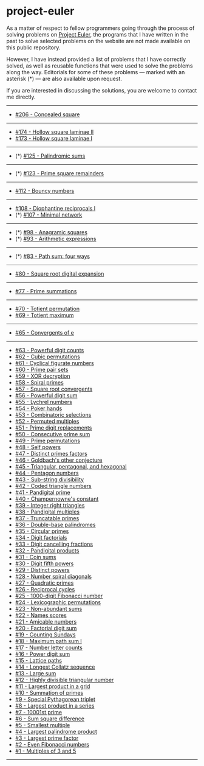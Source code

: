 # project-euler

As a matter of respect to fellow programmers going through the process of solving problems on [Project Euler](https://projecteuler.net), the programs that I have written in the past to solve selected problems on the website are not made available on this public repository.

However, I have instead provided a list of problems that I have correctly solved, as well as reusable functions that were used to solve the problems along the way. Editorials for some of these problems — marked with an asterisk (*) — are also available upon request.

If you are interested in discussing the solutions, you are welcome to contact me directly.

---
* [#206 - Concealed square](https://projecteuler.net/problem=206)
---
* [#174 - Hollow square laminae II](https://projecteuler.net/problem=174)
* [#173 - Hollow square laminae I](https://projecteuler.net/problem=173)
---
* (*) [#125 - Palindromic sums](https://projecteuler.net/problem=125)
---
* (*) [#123 - Prime square remainders](https://projecteuler.net/problem=123)
---
* [#112 - Bouncy numbers](https://projecteuler.net/problem=112)
---
* [#108 - Diophantine reciprocals I](https://projecteuler.net/problem=108)
* (*) [#107 - Minimal network](https://projecteuler.net/problem=107)
---
* (*) [#98 - Anagramic squares](https://projecteuler.net/problem=98)
* (*) [#93 - Arithmetic expressions](https://projecteuler.net/problem=93)
---
* (*) [#83 - Path sum: four ways](https://projecteuler.net/problem=83)
---
* [#80  - Square root digital expansion](https://projecteuler.net/problem=80)
---
* [#77  - Prime summations](https://projecteuler.net/problem=77)
---
* [#70  - Totient permutation](https://projecteuler.net/problem=70)
* [#69  - Totient maximum](https://projecteuler.net/problem=69)
---
* [#65  - Convergents of e](https://projecteuler.net/problem=65)
---
* [#63  - Powerful digit counts](https://projecteuler.net/problem=63)
* [#62  - Cubic permutations](https://projecteuler.net/problem=62)
* [#61  - Cyclical figurate numbers](https://projecteuler.net/problem=61)
* [#60  - Prime pair sets](https://projecteuler.net/problem=60)
* [#59  - XOR decryption](https://projecteuler.net/problem=59)
* [#58  - Spiral primes](https://projecteuler.net/problem=58)
* [#57  - Square root convergents](https://projecteuler.net/problem=57)
* [#56  - Powerful digit sum](https://projecteuler.net/problem=56)
* [#55  - Lychrel numbers](https://projecteuler.net/problem=55)
* [#54  - Poker hands](https://projecteuler.net/problem=54)
* [#53  - Combinatoric selections](https://projecteuler.net/problem=53)
* [#52  - Permuted multiples](https://projecteuler.net/problem=52)
* [#51  - Prime digit replacements](https://projecteuler.net/problem=51)
* [#50  - Consecutive prime sum](https://projecteuler.net/problem=50)
* [#49  - Prime permutations](https://projecteuler.net/problem=49)
* [#48  - Self powers](https://projecteuler.net/problem=48)
* [#47  - Distinct primes factors](https://projecteuler.net/problem=47)
* [#46  - Goldbach's other conjecture](https://projecteuler.net/problem=46)
* [#45  - Triangular, pentagonal, and hexagonal](https://projecteuler.net/problem=45)
* [#44  - Pentagon numbers](https://projecteuler.net/problem=44)
* [#43  - Sub-string divisibility](https://projecteuler.net/problem=43)
* [#42  - Coded triangle numbers](https://projecteuler.net/problem=42)
* [#41  - Pandigital prime](https://projecteuler.net/problem=41)
* [#40  - Champernowne's constant](https://projecteuler.net/problem=40)
* [#39  - Integer right triangles](https://projecteuler.net/problem=39)
* [#38  - Pandigital multiples](https://projecteuler.net/problem=38)
* [#37  - Truncatable primes](https://projecteuler.net/problem=37)
* [#36  - Double-base palindromes](https://projecteuler.net/problem=36)
* [#35  - Circular primes](https://projecteuler.net/problem=35)
* [#34  - Digit factorials](https://projecteuler.net/problem=34)
* [#33  - Digit cancelling fractions](https://projecteuler.net/problem=33)
* [#32  - Pandigital products](https://projecteuler.net/problem=32)
* [#31  - Coin sums](https://projecteuler.net/problem=31)
* [#30  - Digit fifth powers](https://projecteuler.net/problem=30)
* [#29  - Distinct powers](https://projecteuler.net/problem=29)
* [#28  - Number spiral diagonals](https://projecteuler.net/problem=28)
* [#27  - Quadratic primes](https://projecteuler.net/problem=27)
* [#26  - Reciprocal cycles](https://projecteuler.net/problem=26)
* [#25  - 1000-digit Fibonacci number](https://projecteuler.net/problem=25)
* [#24  - Lexicographic permutations](https://projecteuler.net/problem=24)
* [#23  - Non-abundant sums](https://projecteuler.net/problem=23)
* [#22  - Names scores](https://projecteuler.net/problem=22)
* [#21  - Amicable numbers](https://projecteuler.net/problem=21)
* [#20  - Factorial digit sum](https://projecteuler.net/problem=20)
* [#19  - Counting Sundays](https://projecteuler.net/problem=19)
* [#18  - Maximum path sum I](https://projecteuler.net/problem=18)
* [#17  - Number letter counts](https://projecteuler.net/problem=17)
* [#16  - Power digit sum](https://projecteuler.net/problem=16)
* [#15  - Lattice paths](https://projecteuler.net/problem=15)
* [#14  - Longest Collatz sequence](https://projecteuler.net/problem=14)
* [#13  - Large sum](https://projecteuler.net/problem=13)
* [#12  - Highly divisible triangular number](https://projecteuler.net/problem=12)
* [#11  - Largest product in a grid](https://projecteuler.net/problem=11)
* [#10  - Summation of primes](https://projecteuler.net/problem=10)
* [#9   - Special Pythagorean triplet](https://projecteuler.net/problem=9)
* [#8   - Largest product in a series](https://projecteuler.net/problem=8)
* [#7   - 10001st prime](https://projecteuler.net/problem=7)
* [#6   - Sum square difference](https://projecteuler.net/problem=6)
* [#5   - Smallest multiple](https://projecteuler.net/problem=5)
* [#4   - Largest palindrome product](https://projecteuler.net/problem=4)
* [#3   - Largest prime factor](https://projecteuler.net/problem=3)
* [#2   - Even Fibonacci numbers](https://projecteuler.net/problem=2)
* [#1   - Multiples of 3 and 5](https://projecteuler.net/problem=1)
---
